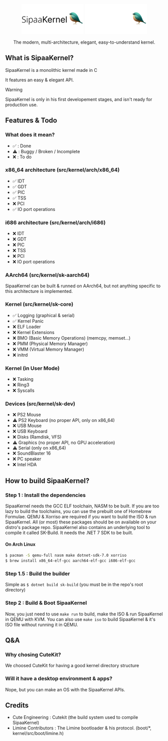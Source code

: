 <p align="center">
  <img src="meta/artwork/LogoLight.png#gh-light-mode-only" height="96" />
  <img src="meta/artwork/LogoDark.png#gh-dark-mode-only" height="96" />
  <p align="center">The modern, multi-architecture, elegant, easy-to-understand kernel.</p>

</p>

## What is SipaaKernel?
SipaaKernel is a monolithic kernel made in C

It features an easy & elegant API.

> [!WARNING]
> SipaaKernel is only in his first developement stages, and isn't ready for production use.

## Features & Todo
### What does it mean?
* ✅ : Done
* ⚠️ : Buggy / Broken / Incomplete
* ❌ : To do

### x86_64 architecture (src/kernel/arch/x86_64)
* ✅ IDT
* ✅ GDT
* ✅ PIC
* ✅ TSS
* ❌ PCI
* ✅ IO port operations

### i686 architecture (src/kernel/arch/i686)
* ❌ IDT
* ❌ GDT
* ❌ PIC
* ❌ TSS
* ❌ PCI
* ❌ IO port operations

### AArch64 (src/kernel/sk-aarch64)
SipaaKernel can be built & runned on AArch64, but not anything specific to this architecture is implemented.

### Kernel (src/kernel/sk-core)
* ✅ Logging (graphical & serial)
* ✅ Kernel Panic
* ❌ ELF Loader
* ❌ Kernel Extensions
* ❌ BMO (Basic Memory Operations) (memcpy, memset...)
* ❌ PMM (Physical Memory Manager)
* ❌ VMM (Virtual Memory Manager)
* ❌ initrd

### Kernel (in User Mode)
* ❌ Tasking
* ❌ Ring3
* ❌ Syscalls

### Devices (src/kernel/sk-dev)
* ❌ PS2 Mouse
* ⚠️ PS2 Keyboard (no proper API, only on x86_64)
* ❌ USB Mouse
* ❌ USB Keyboard
* ❌ Disks (Ramdisk, VFS)
* ⚠️ Graphics (no proper API, no GPU acceleration)
* ⚠️ Serial (only on x86_64)
* ❌ SoundBlaster 16
* ❌ PC speaker
* ❌ Intel HDA

## How to build SipaaKernel?
### Step 1 : Install the dependencies
SipaaKernel needs the GCC ELF toolchain, NASM to be built. If you are too lazy to build the toolchains, you can use the prebuilt one of Homebrew Formulae. QEMU & Xorriso are required if you want to build the ISO & run SipaaKernel.
All (or most) these packages should be on available on your distro's package repo. SipaaKernel also contains an underlying tool to compile it called SK-Build. It needs the .NET 7 SDK to be built.

#### On Arch Linux
```bash
$ pacman -S qemu-full nasm make dotnet-sdk-7.0 xorriso
$ brew install x86_64-elf-gcc aarch64-elf-gcc i686-elf-gcc
```
### Step 1.5 : Build the builder
Simple as `$ dotnet build sk-build` (you must be in the repo's root directory)

### Step 2 : Build & Boot SipaaKernel
Now, you just need to use `make run` to build, make the ISO & run SipaaKernel in QEMU with KVM.
You can also use `make iso` to build SipaaKernel & it's ISO file without running it in QEMU.

## Q&A

### Why chosing CuteKit?
We choosed CuteKit for having a good kernel directory structure

### Will it have a desktop environment & apps?
Nope, but you can make an OS with the SipaaKernel APIs.

## Credits
* Cute Engineering : Cutekit (the build system used to compile SipaaKernel)
* Limine Contributors : The Limine bootloader & his protocol. (boot/*, kernel/src/boot/limine.h)
